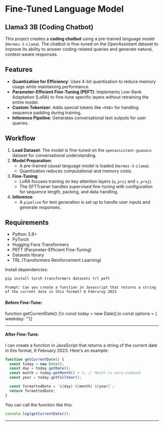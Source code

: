 # Fine-Tuned Language Model

## Llama3 3B (Coding Chatbot)

This project creates a **coding chatbot** using a pre-trained language model (`Hermes-3-Llama`). The chatbot is fine-tuned on the OpenAssistant dataset to improve its ability to answer coding-related queries and generate natural, context-aware responses.

## Features
- **Quantization for Efficiency**: Uses 4-bit quantization to reduce memory usage while maintaining performance.
- **Parameter-Efficient Fine-Tuning (PEFT)**: Implements Low-Rank Adaptation (LoRA) to fine-tune specific layers without retraining the entire model.
- **Custom Tokenizer**: Adds special tokens like `<PAD>` for handling sequence padding during training.
- **Inference Pipeline**: Generates conversational text outputs for user queries.

## Workflow
1. **Load Dataset**: The model is fine-tuned on the `openassistant-guanaco` dataset for conversational understanding.
2. **Model Preparation**:
   - A pre-trained causal language model is loaded (`Hermes-3-Llama`).
   - Quantization reduces computational and memory costs.
3. **Fine-Tuning**:
   - LoRA focuses training on key attention layers (`q_proj` and `v_proj`).
   - The SFTTrainer handles supervised fine-tuning with configuration for sequence length, packing, and data handling.
4. **Inference**:
   - A `pipeline` for text generation is set up to handle user inputs and generate responses.

## Requirements
- Python 3.8+
- PyTorch
- Hugging Face Transformers
- PEFT (Parameter-Efficient Fine-Tuning)
- Datasets library
- TRL (Transformers Reinforcement Learning)

Install dependencies:
```bash
pip install torch transformers datasets trl peft
```



```
Prompt: Can you create a function in Javascript that returns a string of the current date in this format? 6 Februray 2023
```

#### Before Fine-Tune:

function getCurrentDate() {\n    const today = new Date();\n    const options = { weekday: '"}]


-------------------------------------------------
#### After Fine-Tune:
I can create a function in JavaScript that returns a string of the current date in this format, 6 February 2023. Here's an example:

```javascript
function getCurrentDate() {
  const today = new Date();
  const day = today.getDate();
  const month = today.getMonth() + 1; // Month is zero-indexed
  const year = today.getFullYear();

  const formattedDate = `${day} ${month} ${year}`;
  return formattedDate;
}
```

You can call the function like this:

```javascript
console.log(getCurrentDate());
```
-------------------------------------------------
